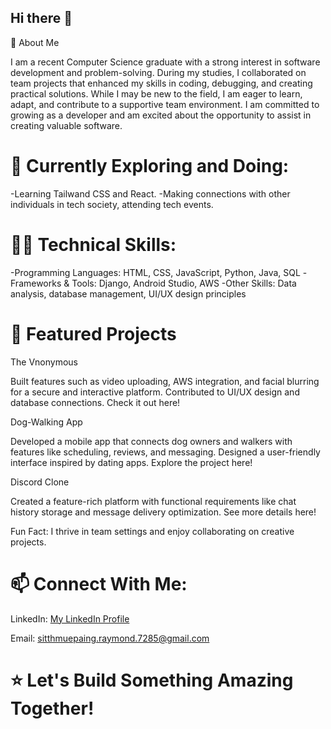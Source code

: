 ## Hi there 👋

🚀 About Me

I am a recent Computer Science graduate with a strong interest in software development and problem-solving. During my studies, I collaborated on team projects that enhanced my skills in coding, debugging, and creating practical solutions. While I may be new to the field, I am eager to learn, adapt, and contribute to a supportive team environment. I am committed to growing as a developer and am excited about the opportunity to assist in creating valuable software.

# 🌱 Currently Exploring and Doing:

-Learning Tailwand CSS and React. 
-Making connections with other individuals in tech society, attending tech events.

# 👩‍💻 Technical Skills:

-Programming Languages: HTML, CSS, JavaScript, Python, Java, SQL
-Frameworks & Tools: Django, Android Studio, AWS
-Other Skills: Data analysis, database management, UI/UX design principles

# 📌 Featured Projects

The Vnonymous

Built features such as video uploading, AWS integration, and facial blurring for a secure and interactive platform.
Contributed to UI/UX design and database connections.
Check it out here!


Dog-Walking App

Developed a mobile app that connects dog owners and walkers with features like scheduling, reviews, and messaging.
Designed a user-friendly interface inspired by dating apps.
Explore the project here!


Discord Clone

Created a feature-rich platform with functional requirements like chat history storage and message delivery optimization.
See more details here!


Fun Fact: I thrive in team settings and enjoy collaborating on creative projects.

# 📫 Connect With Me:

LinkedIn: [My LinkedIn Profile](https://www.linkedin.com/in/sitt-hmue-paing-65a55029a/)
<!-- Portfolio: Your Portfolio Link -->
Email: sitthmuepaing.raymond.7285@gmail.com


# ⭐ Let's Build Something Amazing Together!
<!--
**SittHmuePaing/SittHmuePaing** is a ✨ _special_ ✨ repository because its `README.md` (this file) appears on your GitHub profile.

Here are some ideas to get you started:

- 🔭 I’m currently working on ...
- 🌱 I’m currently learning ...
- 👯 I’m looking to collaborate on ...
- 🤔 I’m looking for help with ...
- 💬 Ask me about ...
- 📫 How to reach me: ...
- 😄 Pronouns: ...
- ⚡ Fun fact: ...
-->
